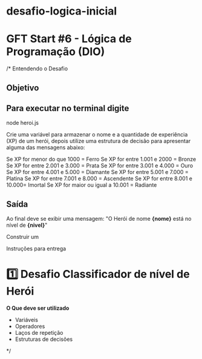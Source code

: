 ﻿# desafio-logica-inicial
# GFT Start #6 - Lógica de Programação (DIO)

/*  Entendendo o Desafio
## Objetivo

## Para executar no terminal digite 
node heroi.js


Crie uma variável para armazenar o nome e a quantidade de experiência (XP) de um herói, 
depois utilize uma estrutura de decisão para apresentar alguma das mensagens abaixo:

Se XP for menor do que 1000 = Ferro
Se XP for entre 1.001 e 2000 = Bronze
Se XP for entre 2.001 e 3.000 = Prata
Se XP for entre 3.001 e 4.000 = Ouro
Se XP for entre 4.001 e 5.000 = Diamante
Se XP for entre 5.001 e 7.000 = Platina
Se XP for entre 7.001 e 8.000 = Ascendente
Se XP for entre 8.001 e 10.000= Imortal
Se XP for maior ou igual a 10.001 = Radiante

## Saída

Ao final deve se exibir uma mensagem:
"O Herói de nome **{nome}** está no nível de **{nivel}**"

Construir um 

Instruções para entrega
# 1️⃣ Desafio Classificador de nível de Herói

**O Que deve ser utilizado**

- Variáveis
- Operadores
- Laços de repetição
- Estruturas de decisões
 
*/